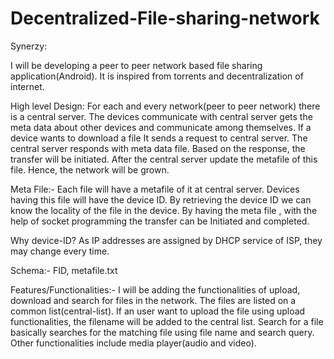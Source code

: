 # Decentralized-File-sharing-network

Synerzy:
 
I will be developing a peer to peer network based file sharing application(Android).
It is inspired from torrents and decentralization of internet.
 
 
High level Design:
For each and every network(peer to peer network) there is a central server.
The devices communicate with central server gets the meta data about other devices and communicate among themselves.
If a device wants to download a file
 It sends a request to central server.
The central server responds with meta data file.
 Based on the response, the transfer will be initiated.
After the central server update the metafile of this file. Hence, the network will be grown.

Meta File:-  Each file will have a metafile of it at central server.
Devices having this file will have the device ID.
By retrieving the device ID we can know the locality of the file in the device.
By having the meta file , with the help of socket programming the transfer can be Initiated and completed.
 
Why device-ID?
As IP addresses are assigned by DHCP service of ISP, they may change every time.        

Schema:- FID, metafile.txt
 
 
Features/Functionalities:-
I will be adding the functionalities of upload, download and search for files in the network.
The files are listed on a common list(central-list).
If an user want to upload the file using upload functionalities, the filename will be added to the central list.
Search for a file basically searches for the matching file using file name and search query.
Other functionalities include media player(audio and video).

